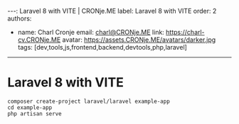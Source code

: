 ---: Laravel 8 with VITE | CRONje.ME
label: Laravel 8 with VITE
order: 2
authors:
  - name: Charl Cronje
    email: charl@CRONje.ME
    link: https://charl-cv.CRONje.ME
    avatar: https://assets.CRONje.ME/avatars/darker.jpg
tags: [dev,tools,js,frontend,backend,devtools,php,laravel]
---
# Laravel 8 with VITE

```shell
composer create-project laravel/laravel example-app
cd example-app
php artisan serve
```

